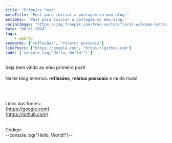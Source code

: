 ```yaml
---
title: "Primeiro Post"
metaTitle: "Post para iniciar a postagem no meu blog."
metaDesc: "Post para iniciar a postagem no meu blog."
socialImage: "https://img.freepik.com/free-vector/floral-welcome-lettering-concept_23-2147902326.jpg?size=338&ext=jpg&ga=GA1.1.1412446893.1704499200&semt=ais"
date: "06-01-2024"
tags:
    - webrtc
keywords: ["reflexões", "relatos pessoais"]
linkPosts: ["https://google.com", "https://github.com"]
code: ['console.log("Hello, World!")']
---
```


Seja bem vindo ao meu primeiro post!
<br>
<br>
Neste blog teremos: **reflexões**, **relatos pessoais** e muito mais!

<br><br>

Links das fontes: 
<br>
{https://google.com}
<br>
{https://github.com}

<br>
Código:
<br>
--console.log("Hello, World!")--